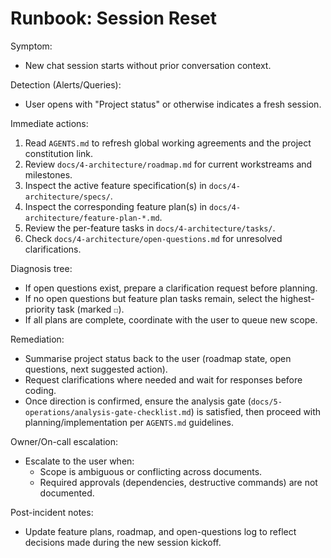 # Runbook: Session Reset

Symptom:
- New chat session starts without prior conversation context.

Detection (Alerts/Queries):
- User opens with "Project status" or otherwise indicates a fresh session.

Immediate actions:
1. Read `AGENTS.md` to refresh global working agreements and the project constitution link.
2. Review `docs/4-architecture/roadmap.md` for current workstreams and milestones.
3. Inspect the active feature specification(s) in `docs/4-architecture/specs/`.
4. Inspect the corresponding feature plan(s) in `docs/4-architecture/feature-plan-*.md`.
5. Review the per-feature tasks in `docs/4-architecture/tasks/`.
6. Check `docs/4-architecture/open-questions.md` for unresolved clarifications.

Diagnosis tree:
- If open questions exist, prepare a clarification request before planning.
- If no open questions but feature plan tasks remain, select the highest-priority task (marked `☐`).
- If all plans are complete, coordinate with the user to queue new scope.

Remediation:
- Summarise project status back to the user (roadmap state, open questions, next suggested action).
- Request clarifications where needed and wait for responses before coding.
- Once direction is confirmed, ensure the analysis gate (`docs/5-operations/analysis-gate-checklist.md`) is satisfied, then proceed with planning/implementation per `AGENTS.md` guidelines.

Owner/On-call escalation:
- Escalate to the user when:
  * Scope is ambiguous or conflicting across documents.
  * Required approvals (dependencies, destructive commands) are not documented.

Post-incident notes:
- Update feature plans, roadmap, and open-questions log to reflect decisions made during the new session kickoff.
